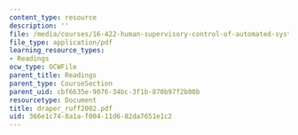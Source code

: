 ```yaml
---
content_type: resource
description: ''
file: /media/courses/16-422-human-supervisory-control-of-automated-systems-spring-2004/366e1c748a1af00411d682da7651e1c2_draper_ruff2002.pdf
file_type: application/pdf
learning_resource_types:
- Readings
ocw_type: OCWFile
parent_title: Readings
parent_type: CourseSection
parent_uid: cbf6635e-9076-34bc-3f1b-870b97f2b00b
resourcetype: Document
title: draper_ruff2002.pdf
uid: 366e1c74-8a1a-f004-11d6-82da7651e1c2
---
```

